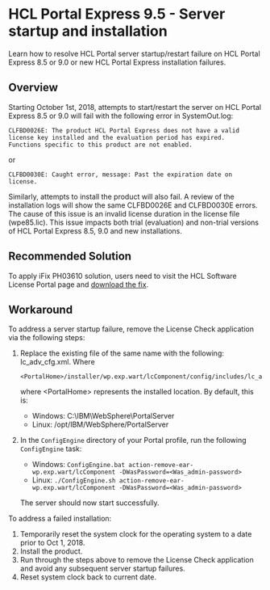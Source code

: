 # HCL Portal Express 9.5 - Server startup and installation

Learn how to resolve HCL Portal server startup/restart failure on HCL Portal Express 8.5 or 9.0 or new HCL Portal Express installation failures.

## Overview

Starting October 1st, 2018, attempts to start/restart the server on HCL Portal Express 8.5 or 9.0 will fail with the following error in SystemOut.log:

```
CLFBD0026E: The product HCL Portal Express does not have a valid license key installed and the evaluation period has expired. 
Functions specific to this product are not enabled.
```

or

```
CLFBD0030E: Caught error, message: Past the expiration date on license.
```


Similarly, attempts to install the product will also fail. A review of the installation logs will show the same CLFBD0026E and CLFBD0030E errors. The cause of this issue is an invalid license duration in the license file (wpe85.lic). This issue impacts both trial (evaluation) and non-trial versions of HCL Portal Express 8.5, 9.0 and new installations.

## Recommended Solution

To apply iFix PH03610 solution, users need to visit the HCL Software License Portal page and [download the fix](https://hclsoftware.flexnetoperations.com/flexnet/operationsportal/entitledDownloadFile.action?downloadPkgId=HCL_Portal_Maintenance&orgId=HCL).

## Workaround

To address a server startup failure, remove the License Check application via the following steps:

1.  Replace the existing file of the same name with the following: lc_adv_cfg.xml. Where

    ```
    <PortalHome>/installer/wp.exp.wart/lcComponent/config/includes/lc_adv_cfg.xml
    ```

    where <PortalHome\> represents the installed location. By default, this is:

    -   Windows: C:\\IBM\WebSphere\PortalServer
    -   Linux: /opt/IBM/WebSphere/PortalServer

2.  In the `ConfigEngine` directory of your Portal profile, run the following `ConfigEngine` task:

    -   Windows: `ConfigEngine.bat action-remove-ear-wp.exp.wart/lcComponent -DWasPassword=<Was_admin-password>`
    -   Linux: `./ConfigEngine.sh action-remove-ear-wp.exp.wart/lcComponent -DWasPassword=<Was_admin-password>`

    The server should now start successfully.


To address a failed installation:

1.  Temporarily reset the system clock for the operating system to a date prior to Oct 1, 2018.
2.  Install the product.
3.  Run through the steps above to remove the License Check application and avoid any subsequent server startup failures.
4.  Reset system clock back to current date.


